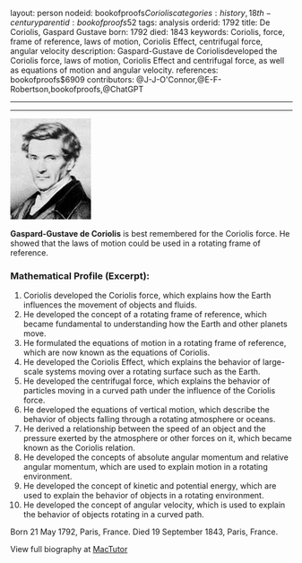layout: person
nodeid: bookofproofs$Coriolis
categories: history,18th-century
parentid: bookofproofs$52
tags: analysis
orderid: 1792
title: De Coriolis, Gaspard Gustave
born: 1792
died: 1843
keywords: Coriolis, force, frame of reference, laws of motion, Coriolis Effect, centrifugal force, angular velocity
description: Gaspard-Gustave de Coriolisdeveloped the Coriolis force, laws of motion, Coriolis Effect and centrifugal force, as well as equations of motion and angular velocity.
references: bookofproofs$6909
contributors: @J-J-O'Connor,@E-F-Robertson,bookofproofs,@ChatGPT

---



---

![Coriolis.jpg](https://github.com/bookofproofs/bookofproofs.github.io/blob/main/_sources/_assets/images/portraits/Coriolis.jpg?raw=true)

**Gaspard-Gustave de Coriolis** is best remembered for the Coriolis force. He showed that the laws of motion could be used in a rotating frame of reference.

### Mathematical Profile (Excerpt):
1. Coriolis developed the Coriolis force, which explains how the Earth influences the movement of objects and fluids. 
2. He developed the concept of a rotating frame of reference, which became fundamental to understanding how the Earth and other planets move. 
3. He formulated the equations of motion in a rotating frame of reference, which are now known as the equations of Coriolis. 
4. He developed the Coriolis Effect, which explains the behavior of large-scale systems moving over a rotating surface such as the Earth. 
5. He developed the centrifugal force, which explains the behavior of particles moving in a curved path under the influence of the Coriolis force. 
6. He developed the equations of vertical motion, which describe the behavior of objects falling through a rotating atmosphere or oceans. 
7. He derived a relationship between the speed of an object and the pressure exerted by the atmosphere or other forces on it, which became known as the Coriolis relation. 
8. He developed the concepts of absolute angular momentum and relative angular momentum, which are used to explain motion in a rotating environment. 
9. He developed the concept of kinetic and potential energy, which are used to explain the behavior of objects in a rotating environment. 
10. He developed the concept of angular velocity, which is used to explain the behavior of objects rotating in a curved path.

Born 21 May 1792, Paris, France. Died 19 September 1843, Paris, France.

View full biography at [MacTutor](https://mathshistory.st-andrews.ac.uk/Biographies/Coriolis/)
